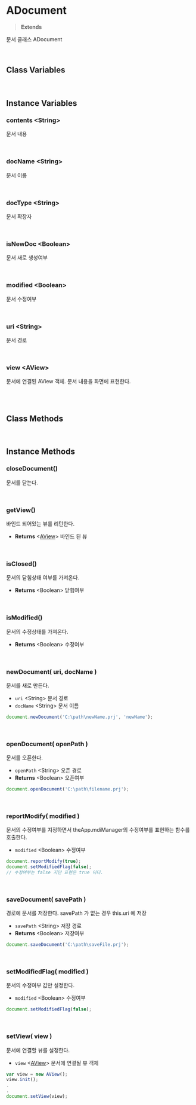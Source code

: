 # ADocument
> **Extends**

문서 클래스 ADocument

<br/>

## Class Variables

<br/>

## Instance Variables

### contents \<String>

문서 내용

<br/>

### docName \<String>

문서 이름

<br/>

### docType \<String>

문서 확장자

<br/>

### isNewDoc \<Boolean>

문서 새로 생성여부

<br/>

### modified \<Boolean>

문서 수정여부

<br/>

### uri \<String>

문서 경로

<br/>

### view \<AView>

문서에 연결된 AView 객체. 문서 내용을 화면에 표현한다.

<br/>
<br/>

## Class Methods

<br/>

## Instance Methods

### closeDocument()

문서를 닫는다.

<br/>

### getView()

바인드 되어있는 뷰를 리턴한다.

* **Returns** \<[AView](./AView.md)> 바인드 된 뷰

<br/>

### isClosed()

문서의 닫힘상태 여부를 가져온다.

* **Returns** \<Boolean> 닫힘여부

<br/>

### isModified()

문서의 수정상태를 가져온다.

* **Returns** \<Boolean> 수정여부

<br/>

### newDocument( uri, docName )

문서를 새로 만든다.

* `uri` \<String> 문서 경로
* `docName` \<String> 문서 이름

```js
document.newDocument('C:\path\newName.prj', 'newName');
```

<br/>

### openDocument( openPath )

문서를 오픈한다.

* `openPath` \<String> 오픈 경로
* **Returns** \<Boolean> 오픈여부

```js
document.openDocument('C:\path\filename.prj');
```

<br/>

### reportModify( modified )

문서의 수정여부를 지정하면서 theApp.mdiManager의 수정여부를 표현하는 함수를 호출한다.

* `modified` \<Boolean> 수정여부

```js
document.reportModify(true);
document.setModifiedFlag(false);
// 수정여부는 false 지만 표현은 true 이다.
```

<br/>

### saveDocument( savePath )

경로에 문서를 저장한다. savePath 가 없는 경우 this.uri 에 저장

* `savePath` \<String> 저장 경로
* **Returns** \<Boolean> 저장여부

```js
document.saveDocument('C:\path\saveFile.prj');
```

<br/>

### setModifiedFlag( modified )

문서의 수정여부 값만 설정한다.

* `modified` \<Boolean> 수정여부

```js
document.setModifiedFlag(false);
```

<br/>

### setView( view )

문서에 연결할 뷰를 설정한다.

* `view` \<[AView](./AView.md)> 문서에 연결될 뷰 객체

```js
var view = new AView();
view.init();
.
.
document.setView(view);
```

<br/>
<br/>
